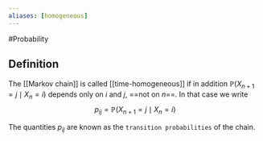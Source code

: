 ```yaml
---
aliases: [homogeneous]
---
```

#Probability 

## Definition
The [[Markov chain]] is called [[time-homogeneous]] if in addition $\mathbb{P}\left(X_{n+1}=j \mid X_{n}=i\right)$ depends only on $i$ and $j$, ==not on $n$==. In that case we write
$$
p_{i j}=\mathbb{P}\left(X_{n+1}=j \mid X_{n}=i\right)
$$

The quantities $p_{ij}$ are known as the `transition probabilities` of the chain.